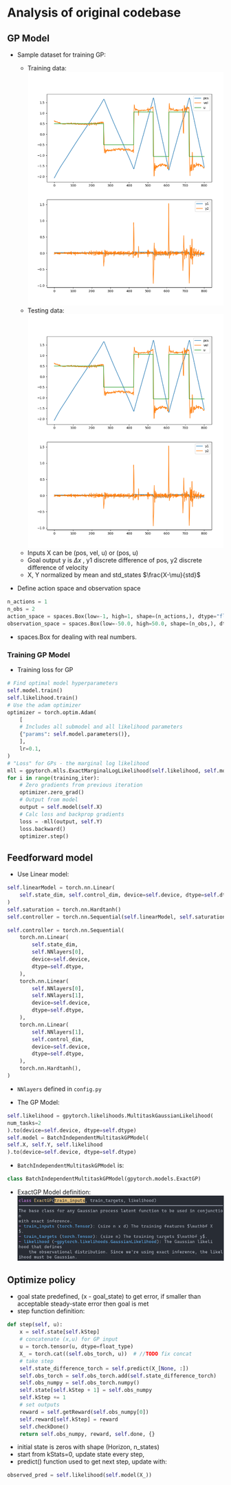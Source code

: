 # Analysis of original codebase
## GP Model

- Sample dataset for training GP:
  - Training data: ![Training Data](../resources/training_data.png)
  - Testing data:![Testing Data](../resources/training_data.png)
  - Inputs X can be (pos, vel, u) or (pos, u)
  - Goal output y is $\Delta x$ , y1 discrete difference of pos, y2 discrete difference of velocity
  - X, Y normalized by mean and std_states $\frac{X-\mu}{std}$

- Define action space and observation space
```python
n_actions = 1
n_obs = 2
action_space = spaces.Box(low=-1, high=1, shape=(n_actions,), dtype="float32")
observation_space = spaces.Box(low=-50.0, high=50.0, shape=(n_obs,), dtype="float32")
```
- spaces.Box for dealing with real numbers.

### Training GP Model

- Training loss for GP

```python
# Find optimal model hyperparameters
self.model.train()
self.likelihood.train()
# Use the adam optimizer
optimizer = torch.optim.Adam(
	[
	# Includes all submodel and all likelihood parameters
	{"params": self.model.parameters()},
	],
	lr=0.1,
)
# "Loss" for GPs - the marginal log likelihood
mll = gpytorch.mlls.ExactMarginalLogLikelihood(self.likelihood, self.model)
for i in range(training_iter):
	# Zero gradients from previous iteration
	optimizer.zero_grad()
	# Output from model
	output = self.model(self.X)
	# Calc loss and backprop gradients
	loss = -mll(output, self.Y)
	loss.backward()
	optimizer.step()
```

## Feedforward model

- Use Linear model:

```python
self.linearModel = torch.nn.Linear(
	self.state_dim, self.control_dim, device=self.device, dtype=self.dtype
)
self.saturation = torch.nn.Hardtanh()
self.controller = torch.nn.Sequential(self.linearModel, self.saturation)

```

```python
self.controller = torch.nn.Sequential(
	torch.nn.Linear(
		self.state_dim,
		self.NNlayers[0],
		device=self.device,
		dtype=self.dtype,
	),
	torch.nn.Linear(
		self.NNlayers[0],
		self.NNlayers[1],
		device=self.device,
		dtype=self.dtype,
	),
	torch.nn.Linear(
		self.NNlayers[1],
		self.control_dim,
		device=self.device,
		dtype=self.dtype,
	),
	torch.nn.Hardtanh(),
)
```

- `NNlayers` defined in `config.py`

- The GP Model:

```python
self.likelihood = gpytorch.likelihoods.MultitaskGaussianLikelihood(
num_tasks=2
).to(device=self.device, dtype=self.dtype)
self.model = BatchIndependentMultitaskGPModel(
self.X, self.Y, self.likelihood
).to(device=self.device, dtype=self.dtype)

```

- `BatchIndependentMultitaskGPModel` is:

```python
class BatchIndependentMultitaskGPModel(gpytorch.models.ExactGP)
```

- ExactGP Model definition: ![](../resources/ExactGP.png)

## Optimize policy

- goal state predefined, (x - goal_state) to get error, if smaller than acceptable steady-state error then goal is met
- step function definition:

```python
def step(self, u):
	x = self.state[self.kStep]
	# concatenate (x,u) for GP input
	u = torch.tensor(u, dtype=float_type)
	X_ = torch.cat((self.obs_torch, u))  # //TODO fix concat
	# take step
	self.state_difference_torch = self.predict(X_[None, :])
	self.obs_torch = self.obs_torch.add(self.state_difference_torch)
	self.obs_numpy = self.obs_torch.numpy()
	self.state[self.kStep + 1] = self.obs_numpy
	self.kStep += 1
	# set outputs
	reward = self.getReward(self.obs_numpy[0])
	self.reward[self.kStep] = reward
	self.checkDone()
	return self.obs_numpy, reward, self.done, {}
```

- initial state is zeros with shape (Horizon, n_states)
- start from kStats=0, update state every step,
- predict() function used to get next step, update with:

```python
observed_pred = self.likelihood(self.model(X_))
```
